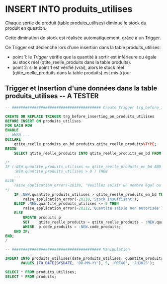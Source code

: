 # INSERT INTO produits_utilises

Chaque sortie de produit (table produits_utilises) diminue le stock du produit en question.

Cette diminution de stock est réalisée automatiquement, grâce à un Trigger.

Ce Trigger est déclenché lors d'une insertion dans la table produits_utilises:
- point 1: le _Trigger_ vérifie que la quantité à sortir est inférieure ou égale au stock réel (qtite_reelle_produits dans la table produits).
- point 2: si le point 1 est vérifié (vrai), alors le stock réel (qtite_reelle_produits dans la table produits) est mis à jour

## Trigger et Insertion d'une données dans la table produits_utilises -- A TESTER
```sql
-- ######################################## Create Trigger trg_before_inserting_on_produits_utilises

CREATE OR REPLACE TRIGGER trg_before_inserting_on_produits_utilises
BEFORE INSERT ON produits_utilises
FOR EACH ROW
ENABLE
-- WHEN ...
DECLARE
    qtite_reelle_produits_en_bd produits.qtite_reelle_produits%TYPE;
BEGIN
    SELECT qtite_reelle_produits INTO qtite_reelle_produits_en_bd FROM produits p WHERE p.code_produits = :NEW.code_produits;

/*
IF (:NEW.quantite_produits_utilises <= qtite_reelle_produits_en_bd AND
    :NEW.quantite_produits_utilises > 0 ) THEN
    ...
ELSE
	raise_application_error(-20130, 'Veuillez saisir un nombre égal ou supérieur au stock actuel: ' || qtite_reelle_produits_en_bd);
*/
    IF :NEW.quantite_produits_utilises > qtite_reelle_produits_en_bd THEN
		raise_application_error(-20110,'Stock insuffisant');
	ELSIF :NEW.quantite_produits_utilises <= 0 THEN
		raise_application_error(-20112,'Quantité saisie non autorisée');
	ELSE
        UPDATE produits p
      	SET    qtite_reelle_produits = qtite_reelle_produits - :NEW.quantite_produits_utilises
        WHERE  p.code_produits = :NEW.code_produits;
	END IF;
END;
/

-- ######################################## Manipulation

INSERT INTO produits_utilises(date_produits_utilises, quantite_produits_utilises, code_produits, code_interventions) 
       VALUES (TO_DATE(SYSDATE, 'DD-MM-YY'), 5, 'PRTG8', 'JHJU25');

SELECT * FROM produits_utilises;
SELECT * FROM produits;
```
